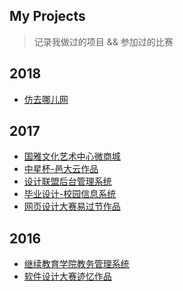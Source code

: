 My Projects
-------- 
> 记录我做过的项目 && 参加过的比赛

2018
----

- [仿去哪儿网](/project-code/travel/index.html)

2017
----

- [国雅文化艺术中心微商城](2017/国雅文化艺术中心微商城/国雅文化艺术中心微商城.md)
- [中星杯-邑大云作品](2017/中星杯-邑大云作品/中星杯-邑大云作品.md)
- [设计联盟后台管理系统](2017/设计联盟后台管理系统/设计联盟后台管理系统.md)
- [毕业设计-校园信息系统](2017/毕业设计-校园信息系统/毕业设计-校园信息系统.md)
- [网页设计大赛易过节作品](2017/网页设计大赛易过节作品/网页设计大赛易过节作品.md)

2016
----

- [继续教育学院教务管理系统](2016/继续教育学院教务管理系统.md)
- [软件设计大赛迹忆作品](2016/软件设计大赛迹忆作品.md)